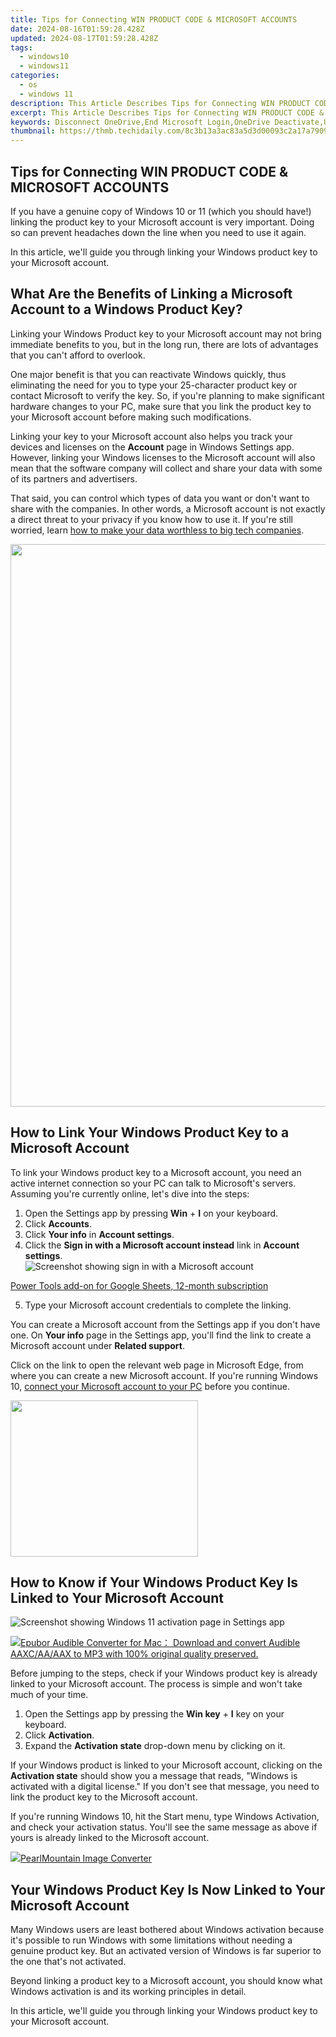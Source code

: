 ```yaml
---
title: Tips for Connecting WIN PRODUCT CODE & MICROSOFT ACCOUNTS
date: 2024-08-16T01:59:28.428Z
updated: 2024-08-17T01:59:28.428Z
tags:
  - windows10
  - windows11
categories:
  - os
  - windows 11
description: This Article Describes Tips for Connecting WIN PRODUCT CODE & MICROSOFT ACCOUNTS
excerpt: This Article Describes Tips for Connecting WIN PRODUCT CODE & MICROSOFT ACCOUNTS
keywords: Disconnect OneDrive,End Microsoft Login,OneDrive Deactivate,Unlink OneDrive,Detach Microsoft ID,Remove OneDrive Account,Sever OneDrive Link
thumbnail: https://thmb.techidaily.com/8c3b13a3ac83a5d3d00093c2a17a7909556b01cc18d6b9abd17e301fcbcbc6e6.jpg
---
```


## Tips for Connecting WIN PRODUCT CODE & MICROSOFT ACCOUNTS

 If you have a genuine copy of Windows 10 or 11 (which you should have!) linking the product key to your Microsoft account is very important. Doing so can prevent headaches down the line when you need to use it again.

 In this article, we'll guide you through linking your Windows product key to your Microsoft account.

## What Are the Benefits of Linking a Microsoft Account to a Windows Product Key?

 Linking your Windows Product key to your Microsoft account may not bring immediate benefits to you, but in the long run, there are lots of advantages that you can't afford to overlook.

 One major benefit is that you can reactivate Windows quickly, thus eliminating the need for you to type your 25-character product key or contact Microsoft to verify the key. So, if you're planning to make significant hardware changes to your PC, make sure that you link the product key to your Microsoft account before making such modifications.

 Linking your key to your Microsoft account also helps you track your devices and licenses on the **Account** page in Windows Settings app. However, linking your Windows licenses to the Microsoft account will also mean that the software company will collect and share your data with some of its partners and advertisers.

 That said, you can control which types of data you want or don't want to share with the companies. In other words, a Microsoft account is not exactly a direct threat to your privacy if you know how to use it. If you're still worried, learn [how to make your data worthless to big tech companies](https://www.makeuseof.com/how-to-minimize-big-tech-data-collection/).

<!-- affiliate ads begin -->
<a href="https://tinyland.pxf.io/c/5597632/1793214/19135" target="_top" id="1793214"><img src="//a.impactradius-go.com/display-ad/19135-1793214" border="0" alt="" width="900" height="900"/></a><img height="0" width="0" src="https://imp.pxf.io/i/5597632/1793214/19135" style="position:absolute;visibility:hidden;" border="0" />
<!-- affiliate ads end -->
## How to Link Your Windows Product Key to a Microsoft Account

 To link your Windows product key to a Microsoft account, you need an active internet connection so your PC can talk to Microsoft's servers. Assuming you're currently online, let's dive into the steps:

1. Open the Settings app by pressing **Win** \+ **I** on your keyboard.
2. Click **Accounts**.
3. Click **Your info** in **Account settings**.
4. Click the **Sign in with a Microsoft account instead** link in **Account settings**.  
![Screenshot showing sign in with a Microsoft account](https://static1.makeuseofimages.com/wordpress/wp-content/uploads/2023/07/sign-in.jpg)
<!-- affiliate ads begin -->
<a href="https://secure.2checkout.com/order/checkout.php?PRODS=4721564&QTY=1&AFFILIATE=108875&CART=1">Power Tools add-on for Google Sheets, 12-month subscription</a>
<!-- affiliate ads end -->
5. Type your Microsoft account credentials to complete the linking.

 You can create a Microsoft account from the Settings app if you don't have one. On **Your info** page in the Settings app, you'll find the link to create a Microsoft account under **Related support**.

 Click on the link to open the relevant web page in Microsoft Edge, from where you can create a new Microsoft account. If you're running Windows 10, [connect your Microsoft account to your PC](https://www.makeuseof.com/tag/how-to-connect-a-microsoft-account-to-windows-10/) before you continue.

<!-- affiliate ads begin -->
<a href="https://modlily.sjv.io/c/5597632/2072819/17059" target="_top" id="2072819"><img src="//a.impactradius-go.com/display-ad/17059-2072819" border="0" alt="" width="300" height="250"/></a><img height="0" width="0" src="https://imp.pxf.io/i/5597632/2072819/17059" style="position:absolute;visibility:hidden;" border="0" />
<!-- affiliate ads end -->
## How to Know if Your Windows Product Key Is Linked to Your Microsoft Account
![Screenshot showing Windows 11 activation page in Settings app](https://static1.makeuseofimages.com/wordpress/wp-content/uploads/2023/07/windows-11-activation.jpg)
<!-- affiliate ads begin -->
<a href="https://secure.2checkout.com/order/checkout.php?PRODS=4713565&QTY=1&AFFILIATE=108875&CART=1"><img src="https://www.epubor.com/images/uppic/audible-converter-interface.png" border="0">Epubor Audible Converter for Mac： Download and convert Audible AAXC/AA/AAX to MP3 with 100% original quality preserved.</a>
<!-- affiliate ads end -->

 Before jumping to the steps, check if your Windows product key is already linked to your Microsoft account. The process is simple and won't take much of your time.

1. Open the Settings app by pressing the **Win key** \+ **I** key on your keyboard.
2. Click **Activation**.
3. Expand the **Activation state** drop-down menu by clicking on it.

 If your Windows product is linked to your Microsoft account, clicking on the **Activation state** should show you a message that reads, "Windows is activated with a digital license." If you don't see that message, you need to link the product key to the Microsoft account.

 If you're running Windows 10, hit the Start menu, type Windows Activation, and check your activation status. You'll see the same message as above if yours is already linked to the Microsoft account.

<!-- affiliate ads begin -->
<a href="https://secure.2checkout.com/order/checkout.php?PRODS=4550420&QTY=1&AFFILIATE=108875&CART=1"><img src="https://www.pearlmountainsoft.com/n_img/product/pic/f_02.jpg" border="0">PearlMountain Image Converter</a>
<!-- affiliate ads end -->
## Your Windows Product Key Is Now Linked to Your Microsoft Account

 Many Windows users are least bothered about Windows activation because it's possible to run Windows with some limitations without needing a genuine product key. But an activated version of Windows is far superior to the one that's not activated.

 Beyond linking a product key to a Microsoft account, you should know what Windows activation is and its working principles in detail.

 In this article, we'll guide you through linking your Windows product key to your Microsoft account.



<ins class="adsbygoogle"
      style="display:block"
      data-ad-client="ca-pub-7571918770474297"
      data-ad-slot="8358498916"
      data-ad-format="auto"
      data-full-width-responsive="true"></ins>



